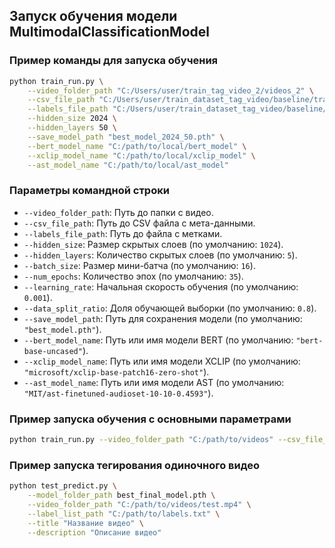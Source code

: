 ## Запуск обучения модели MultimodalClassificationModel

### Пример команды для запуска обучения
```bash
python train_run.py \
    --video_folder_path "C:/Users/user/train_tag_video_2/videos_2" \
    --csv_file_path "C:/Users/user/train_dataset_tag_video/baseline/train_data_categories.csv" \
    --labels_file_path "C:/Users/user/train_dataset_tag_video/baseline/processed_tags.txt" \
    --hidden_size 2024 \
    --hidden_layers 50 \
    --save_model_path "best_model_2024_50.pth" \
    --bert_model_name "C:/path/to/local/bert_model" \
    --xclip_model_name "C:/path/to/local/xclip_model" \
    --ast_model_name "C:/path/to/local/ast_model"
```

### Параметры командной строки
- `--video_folder_path`: Путь до папки с видео.
- `--csv_file_path`: Путь до CSV файла с мета-данными.
- `--labels_file_path`: Путь до файла с метками.
- `--hidden_size`: Размер скрытых слоев (по умолчанию: `1024`).
- `--hidden_layers`: Количество скрытых слоев (по умолчанию: `5`).
- `--batch_size`: Размер мини-батча (по умолчанию: `16`).
- `--num_epochs`: Количество эпох (по умолчанию: `35`).
- `--learning_rate`: Начальная скорость обучения (по умолчанию: `0.001`).
- `--data_split_ratio`: Доля обучающей выборки (по умолчанию: `0.8`).
- `--save_model_path`: Путь для сохранения модели (по умолчанию: `"best_model.pth"`).
- `--bert_model_name`: Путь или имя модели BERT (по умолчанию: `"bert-base-uncased"`).
- `--xclip_model_name`: Путь или имя модели XCLIP (по умолчанию: `"microsoft/xclip-base-patch16-zero-shot"`).
- `--ast_model_name`: Путь или имя модели AST (по умолчанию: `"MIT/ast-finetuned-audioset-10-10-0.4593"`).

### Пример запуска обучения с основными параметрами
```bash
python train_run.py --video_folder_path "C:/path/to/videos" --csv_file_path "C:/path/to/data.csv" --labels_file_path "C:/path/to/labels.txt"
```

### Пример запуска тегирования одиночного видео
```bash
python test_predict.py \
    --model_folder_path best_final_model.pth \
    --video_folder_path "C:/path/to/videos/test.mp4" \
    --label_list_path "C:/path/to/labels.txt" \
    --title "Название видео" \
    --description "Описание видео"
```
